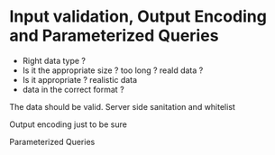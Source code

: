 # Input validation, Output Encoding and Parameterized Queries

- Right data type ?
- Is it the appropriate size ? too long ? reald data ?
- Is it appropriate ? realistic data
- data in the correct format ?

The data should be valid.
Server side sanitation and whitelist

Output encoding just to be sure

Parameterized Queries

